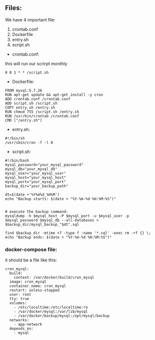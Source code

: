 ## Files:

We have 4 important file:
1. crontab.conf
2. Dockerfile
3. entry.sh
4. script.sh

- crontab.conf:

this will run our scrirpt monthly
```
0 0 1 * * /script.sh
```
- Dockerfile:
```
FROM mysql:5.7.26
RUN apt-get update && apt-get install -y cron
ADD crontab.conf /crontab.conf
ADD script.sh /script.sh
COPY entry.sh /entry.sh
RUN chmod 755 /script.sh /entry.sh
RUN /usr/bin/crontab /crontab.conf
CMD ["/entry.sh"]
```
- entry.sh:
```
#!/bin/sh
/usr/sbin/cron -f -l 8
```
- script.sh:
```
#!/bin/bash
mysql_password="your_mysql_password"
mysql_db="your_mysql_db"
mysql_user="your_mysql_user"
mysql_host="your_mysql_host"
mysql_port="your_mysql_port"
backup_dir="your_backup_path"

dt=$(date +'%Y%m%d_%H%M')
echo "Backup starts: $(date + "%Y-%m-%d %H:%M:%S")"


# execute the backup command:
mysqldump -h $mysql_host -P $mysql_port -u $mysql_user -p $mysql_password $mysql_db --all-databases > $backup_dir/mysql_backup_"$dt".sql

find $backup_dir -mtime +7 -type f -name '*.sql' -exec rm -rf {} \;
echo "Backup ends: $(date + "%Y-%m-%d %H:%M:%S")"
```

### docker-compose file:
it should be a file like this:
```
cron_mysql:
  build:
    context: /var/docker/build/cron_mysql
  image: cron_mysql
  container_name: cron_mysql
  restart: unless-stopped
  user: root
  tty: true
  volumes:
    - /etc/localtime:/etc/localtime:ro
    - /var/docker/mysql:/var/lib/mysql
    - /var/docker/backup/mysql:/opt/mysql/backup
  networks:
    - app-network
  depends_on:
    - mysql
```
